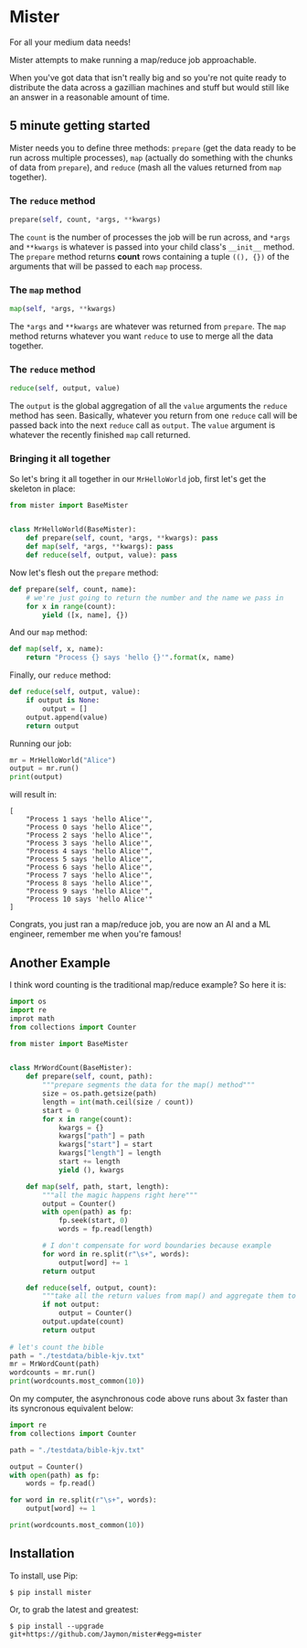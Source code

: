 # Mister

For all your medium data needs!

Mister attempts to make running a map/reduce job approachable.

When you've got data that isn't really big and so you're not quite ready to distribute the data across a gazillian machines and stuff but would still like an answer in a reasonable amount of time.

## 5 minute getting started

Mister needs you to define three methods: `prepare` (get the data ready to be run across multiple processes), `map` (actually do something with the chunks of data from `prepare`), and `reduce` (mash all the values returned from `map` together).


### The `reduce` method

```python
prepare(self, count, *args, **kwargs)
```

The `count` is the number of processes the job will be run across, and `*args` and `**kwargs` is whatever is passed into your child class's `__init__` method. The `prepare` method returns __count__ rows containing a tuple `((), {})` of the arguments that will be passed to each `map` process.


### The `map` method

```python
map(self, *args, **kwargs)
```

The `*args` and `**kwargs` are whatever was returned from `prepare`. The `map` method returns whatever you want `reduce` to use to merge all the data together.


### The `reduce` method

```python
reduce(self, output, value)
```

The `output` is the global aggregation of all the `value` arguments the `reduce` method has seen. Basically, whatever you return from one `reduce` call will be passed back into the next `reduce` call as `output`. The `value` argument is whatever the recently finished `map` call returned.

### Bringing it all together

So let's bring it all together in our `MrHelloWorld` job, first let's get the skeleton in place:

```python
from mister import BaseMister


class MrHelloWorld(BaseMister):
	def prepare(self, count, *args, **kwargs): pass
	def map(self, *args, **kwargs): pass
	def reduce(self, output, value): pass
```

Now let's flesh out the `prepare` method:

```python
def prepare(self, count, name):
	# we're just going to return the number and the name we pass in 
	for x in range(count):
	    yield ([x, name], {})
```

And our `map` method:

```python
def map(self, x, name):
	return "Process {} says 'hello {}'".format(x, name)
```

Finally, our `reduce` method:

```python
def reduce(self, output, value):
	if output is None:
		output = []
	output.append(value)
	return output
```

Running our job:

```python
mr = MrHelloWorld("Alice")
output = mr.run()
print(output)
```

will result in:

```
[
	"Process 1 says 'hello Alice'",
	"Process 0 says 'hello Alice'",
	"Process 2 says 'hello Alice'",
	"Process 3 says 'hello Alice'",
	"Process 4 says 'hello Alice'",
	"Process 5 says 'hello Alice'",
	"Process 6 says 'hello Alice'",
	"Process 7 says 'hello Alice'",
	"Process 8 says 'hello Alice'",
	"Process 9 says 'hello Alice'",
	"Process 10 says 'hello Alice'"
]
```

Congrats, you just ran a map/reduce job, you are now an AI and a ML engineer, remember me when you're famous!


## Another Example

I think word counting is the traditional map/reduce example? So here it is:

```python
import os
import re
improt math
from collections import Counter

from mister import BaseMister


class MrWordCount(BaseMister):
    def prepare(self, count, path):
        """prepare segments the data for the map() method"""
        size = os.path.getsize(path)
        length = int(math.ceil(size / count))
        start = 0
        for x in range(count):
            kwargs = {}
            kwargs["path"] = path
            kwargs["start"] = start
            kwargs["length"] = length
            start += length
            yield (), kwargs

    def map(self, path, start, length):
        """all the magic happens right here"""
        output = Counter()
        with open(path) as fp:
            fp.seek(start, 0)
            words = fp.read(length)

        # I don't compensate for word boundaries because example
        for word in re.split(r"\s+", words):
            output[word] += 1
        return output

    def reduce(self, output, count):
        """take all the return values from map() and aggregate them to the final value"""
        if not output:
            output = Counter()
        output.update(count)
        return output
        
# let's count the bible
path = "./testdata/bible-kjv.txt"
mr = MrWordCount(path)
wordcounts = mr.run()
print(wordcounts.most_common(10))
```

On my computer, the asynchronous code above runs about 3x faster than its syncronous equivalent below:

```python
import re
from collections import Counter

path = "./testdata/bible-kjv.txt"

output = Counter()
with open(path) as fp:
    words = fp.read()

for word in re.split(r"\s+", words):
    output[word] += 1

print(wordcounts.most_common(10))
```

## Installation

To install, use Pip:

	$ pip install mister
	
Or, to grab the latest and greatest:

	$ pip install --upgrade git+https://github.com/Jaymon/mister#egg=mister

